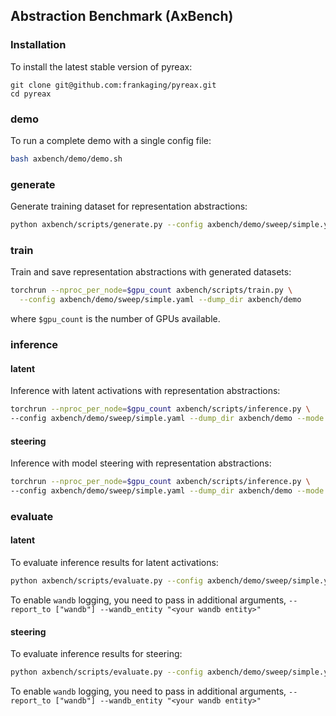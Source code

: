 ## Abstraction Benchmark (AxBench)

### Installation
To install the latest stable version of pyreax:
```
git clone git@github.com:frankaging/pyreax.git
cd pyreax
```

### demo
To run a complete demo with a single config file:
```bash
bash axbench/demo/demo.sh
```

### generate
Generate training dataset for representation abstractions:
```bash
python axbench/scripts/generate.py --config axbench/demo/sweep/simple.yaml --dump_dir axbench/demo
```

### train
Train and save representation abstractions with generated datasets:
```bash
torchrun --nproc_per_node=$gpu_count axbench/scripts/train.py \
  --config axbench/demo/sweep/simple.yaml --dump_dir axbench/demo
```
where `$gpu_count` is the number of GPUs available.

### inference

#### latent
Inference with latent activations with representation abstractions:
```bash
torchrun --nproc_per_node=$gpu_count axbench/scripts/inference.py \
--config axbench/demo/sweep/simple.yaml --dump_dir axbench/demo --mode latent
```

#### steering
Inference with model steering with representation abstractions:
```bash
torchrun --nproc_per_node=$gpu_count axbench/scripts/inference.py \
--config axbench/demo/sweep/simple.yaml --dump_dir axbench/demo --mode steering
```

### evaluate

#### latent
To evaluate inference results for latent activations:
```bash
python axbench/scripts/evaluate.py --config axbench/demo/sweep/simple.yaml --dump_dir axbench/demo --mode latent
```
To enable `wandb` logging, you need to pass in additional arguments, `--report_to ["wandb"] --wandb_entity "<your wandb entity>"`

#### steering
To evaluate inference results for steering:
```bash
python axbench/scripts/evaluate.py --config axbench/demo/sweep/simple.yaml --dump_dir axbench/demo --mode steering
```
To enable `wandb` logging, you need to pass in additional arguments, `--report_to ["wandb"] --wandb_entity "<your wandb entity>"`